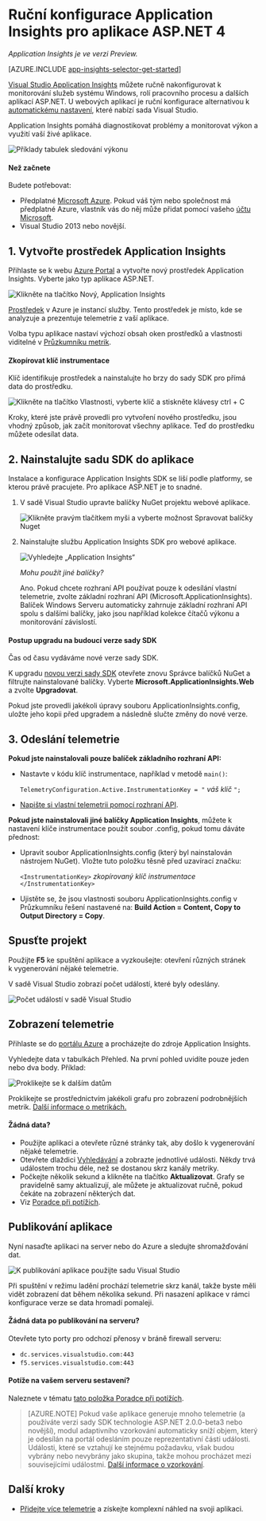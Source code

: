 <properties
    pageTitle="Application Insights pro služby systému Windows a role pracovního procesu | Microsoft Azure"
    description="Ručně přidejte do aplikace ASP.NET sadu SDK Application Insights k analýze využití, dostupnosti a výkonu."
    services="application-insights"
    documentationCenter=".net"
    authors="alancameronwills"
    manager="douge"/>

<tags
    ms.service="application-insights"
    ms.workload="tbd"
    ms.tgt_pltfrm="ibiza"
    ms.devlang="na"
    ms.topic="get-started-article"
    ms.date="08/30/2016"
    ms.author="awills"/>



# Ruční konfigurace Application Insights pro aplikace ASP.NET 4

*Application Insights je ve verzi Preview.*

[AZURE.INCLUDE [app-insights-selector-get-started](../../includes/app-insights-selector-get-started.md)]

[Visual Studio Application Insights](app-insights-overview.md) můžete ručně nakonfigurovat k monitorování služeb systému Windows, rolí pracovního procesu a dalších aplikací ASP.NET. U webových aplikací je ruční konfigurace alternativou k [automatickému nastavení](app-insights-asp-net.md), které nabízí sada Visual Studio.

Application Insights pomáhá diagnostikovat problémy a monitorovat výkon a využití vaší živé aplikace.

![Příklady tabulek sledování výkonu](./media/app-insights-windows-services/10-perf.png)


#### Než začnete

Budete potřebovat:

* Předplatné [Microsoft Azure](http://azure.com). Pokud váš tým nebo společnost má předplatné Azure, vlastník vás do něj může přidat pomocí vašeho [účtu Microsoft](http://live.com).
* Visual Studio 2013 nebo novější.



## <a name="add"></a>1. Vytvořte prostředek Application Insights

Přihlaste se k webu [Azure Portal](https://portal.azure.com/) a vytvořte nový prostředek Application Insights. Vyberte jako typ aplikace ASP.NET.

![Klikněte na tlačítko Nový, Application Insights](./media/app-insights-windows-services/01-new-asp.png)

[Prostředek](app-insights-resources-roles-access-control.md) v Azure je instancí služby. Tento prostředek je místo, kde se analyzuje a prezentuje telemetrie z vaší aplikace.

Volba typu aplikace nastaví výchozí obsah oken prostředků a vlastnosti viditelné v [Průzkumníku metrik](app-insights-metrics-explorer.md).

#### Zkopírovat klíč instrumentace

Klíč identifikuje prostředek a nainstalujte ho brzy do sady SDK pro přímá data do prostředku.

![Klikněte na tlačítko Vlastnosti, vyberte klíč a stiskněte klávesy ctrl + C](./media/app-insights-windows-services/02-props-asp.png)

Kroky, které jste právě provedli pro vytvoření nového prostředku, jsou vhodný způsob, jak začít monitorovat všechny aplikace. Teď do prostředku můžete odesílat data.

## <a name="sdk"></a>2. Nainstalujte sadu SDK do aplikace

Instalace a konfigurace Application Insights SDK se liší podle platformy, se kterou právě pracujete. Pro aplikace ASP.NET je to snadné.

1. V sadě Visual Studio upravte balíčky NuGet projektu webové aplikace.

    ![Klikněte pravým tlačítkem myši a vyberte možnost Spravovat balíčky Nuget](./media/app-insights-windows-services/03-nuget.png)

2. Nainstalujte službu Application Insights SDK pro webové aplikace.

    ![Vyhledejte „Application Insights“](./media/app-insights-windows-services/04-ai-nuget.png)

    *Mohu použít jiné balíčky?*

    Ano. Pokud chcete rozhraní API používat pouze k odesílání vlastní telemetrie, zvolte základní rozhraní API (Microsoft.ApplicationInsights). Balíček Windows Serveru automaticky zahrnuje základní rozhraní API spolu s dalšími balíčky, jako jsou například kolekce čítačů výkonu a monitorování závislostí. 

#### Postup upgradu na budoucí verze sady SDK

Čas od času vydáváme nové verze sady SDK.

K upgradu [novou verzi sady SDK](https://github.com/Microsoft/ApplicationInsights-dotnet-server/releases/) otevřete znovu Správce balíčků NuGet a filtrujte nainstalované balíčky. Vyberte **Microsoft.ApplicationInsights.Web** a zvolte **Upgradovat**.

Pokud jste provedli jakékoli úpravy souboru ApplicationInsights.config, uložte jeho kopii před upgradem a následně slučte změny do nové verze.


## 3. Odeslání telemetrie


**Pokud jste nainstalovali pouze balíček základního rozhraní API:**

* Nastavte v kódu klíč instrumentace, například v metodě `main()`: 

    `TelemetryConfiguration.Active.InstrumentationKey = "` *váš klíč* `";` 

* [Napište si vlastní telemetrii pomocí rozhraní API](app-insights-api-custom-events-metrics.md#ikey).


**Pokud jste nainstalovali jiné balíčky Application Insights**, můžete k nastavení klíče instrumentace použít soubor .config, pokud tomu dáváte přednost:

* Upravit soubor ApplicationInsights.config (který byl nainstalován nástrojem NuGet). Vložte tuto položku těsně před uzavírací značku:

    `<InstrumentationKey>` *zkopírovaný klíč instrumentace* `</InstrumentationKey>`

* Ujistěte se, že jsou vlastnosti souboru ApplicationInsights.config v Průzkumníku řešení nastavené na: **Build Action = Content, Copy to Output Directory = Copy**.




## <a name="run"></a> Spusťte projekt

Použijte **F5** ke spuštění aplikace a vyzkoušejte: otevření různých stránek k vygenerování nějaké telemetrie.

V sadě Visual Studio zobrazí počet událostí, které byly odeslány.

![Počet událostí v sadě Visual Studio](./media/app-insights-windows-services/appinsights-09eventcount.png)

## <a name="monitor"></a> Zobrazení telemetrie

Přihlaste se do [portálu Azure](https://portal.azure.com/) a procházejte do zdroje Application Insights.


Vyhledejte data v tabulkách Přehled. Na první pohled uvidíte pouze jeden nebo dva body. Příklad:

![Proklikejte se k dalším datům](./media/app-insights-windows-services/12-first-perf.png)

Proklikejte se prostřednictvím jakékoli grafu pro zobrazení podrobnějších metrik. [Další informace o metrikách.](app-insights-web-monitor-performance.md)

#### Žádná data?

* Použijte aplikaci a otevřete různé stránky tak, aby došlo k vygenerování nějaké telemetrie.
* Otevřete dlaždici [Vyhledávání](app-insights-diagnostic-search.md) a zobrazte jednotlivé události. Někdy trvá událostem trochu déle, než se dostanou skrz kanály metriky.
* Počkejte několik sekund a klikněte na tlačítko **Aktualizovat**. Grafy se pravidelně samy aktualizují, ale můžete je aktualizovat ručně, pokud čekáte na zobrazení některých dat.
* Viz [Poradce při potížích](app-insights-troubleshoot-faq.md).

## Publikování aplikace

Nyní nasaďte aplikaci na server nebo do Azure a sledujte shromažďování dat.

![K publikování aplikace použijte sadu Visual Studio](./media/app-insights-windows-services/15-publish.png)

Při spuštění v režimu ladění prochází telemetrie skrz kanál, takže byste měli vidět zobrazení dat během několika sekund. Při nasazení aplikace v rámci konfigurace verze se data hromadí pomaleji.

#### Žádná data po publikování na serveru?

Otevřete tyto porty pro odchozí přenosy v bráně firewall serveru:

+ `dc.services.visualstudio.com:443`
+ `f5.services.visualstudio.com:443`


#### Potíže na vašem serveru sestavení?

Naleznete v tématu [tato položka Poradce při potížích](app-insights-asp-net-troubleshoot-no-data.md#NuGetBuild).

> [AZURE.NOTE] Pokud vaše aplikace generuje mnoho telemetrie (a používáte verzi sady SDK technologie ASP.NET 2.0.0-beta3 nebo novější), modul adaptivního vzorkování automaticky sníží objem, který je odesílán na portál odesláním pouze reprezentativní části události. Události, které se vztahují ke stejnému požadavku, však budou vybrány nebo nevybrány jako skupina, takže mohou procházet mezi souvisejícími událostmi. 
> [Další informace o vzorkování](app-insights-sampling.md).




## Další kroky

* [Přidejte více telemetrie](app-insights-asp-net-more.md) a získejte komplexní náhled na svoji aplikaci.






<!--HONumber=Sep16_HO3-->


